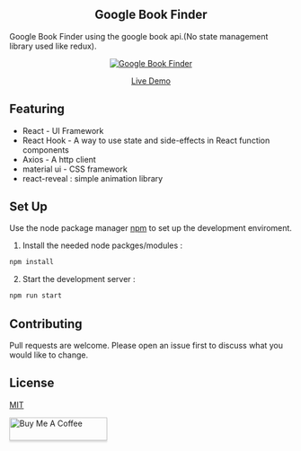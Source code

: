 <h2 align="center">Google Book Finder </h2>

Google Book Finder using the google book api.(No state management library used like redux).

<p align="center" margin-bottom="0">
  <a href="https://hackernews-redesign.netlify.com" target="_blank">
    <img alt="Google Book Finder" width="auto" height="auto" src="https://i.ibb.co/PY5rfSm/screenzy-1564681250102.png">
  </a>
</p>
<p align="center">
  <a href="https://google-book-finder.netlify.com">Live Demo</a>
</p>

## Featuring

- React - UI Framework
- React Hook - A way to use state and side-effects in React function components
- Axios - A http client
- material ui - CSS framework
- react-reveal : simple animation library

## Set Up

Use the node package manager [npm](https://www.npmjs.com) to set up the development enviroment.

1. Install the needed node packges/modules :

```bash
npm install
```

2. Start the development server :

```bash
npm run start
```

## Contributing

Pull requests are welcome. Please open an issue first to discuss what you would like to change.

## License

[MIT](https://choosealicense.com/licenses/mit/)

<a href="https://www.buymeacoffee.com/UQAePwJt8" target="_blank"><img src="https://www.buymeacoffee.com/assets/img/custom_images/orange_img.png" alt="Buy Me A Coffee" style="height: 41px !important;width: 174px !important;box-shadow: 0px 3px 2px 0px rgba(190, 190, 190, 0.5) !important;-webkit-box-shadow: 0px 3px 2px 0px rgba(190, 190, 190, 0.5) !important;" ></a>
